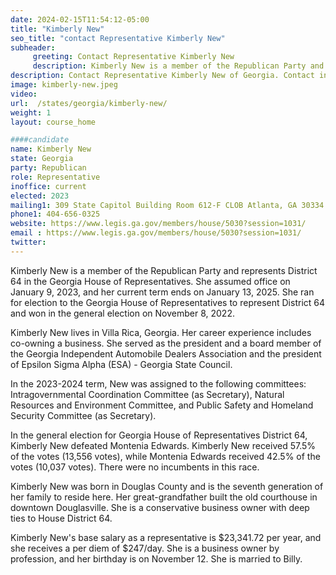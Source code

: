 ```yaml
---
date: 2024-02-15T11:54:12-05:00
title: "Kimberly New"
seo_title: "contact Representative Kimberly New"
subheader:
     greeting: Contact Representative Kimberly New
     description: Kimberly New is a member of the Republican Party and represents District 64 in the Georgia House of Representatives. She assumed office on January 9, 2023, and her current term ends on January 13, 2025. She ran for election to the Georgia House of Representatives to represent District 64 and won in the general election on November 8, 2022
description: Contact Representative Kimberly New of Georgia. Contact information for Kimberly New includes email address, phone number, and mailing address.
image: kimberly-new.jpeg
video:
url:  /states/georgia/kimberly-new/
weight: 1
layout: course_home

####candidate
name: Kimberly New
state: Georgia
party: Republican
role: Representative
inoffice: current
elected: 2023
mailing1: 309 State Capitol Building Room 612-F CLOB Atlanta, GA 30334
phone1: 404-656-0325
website: https://www.legis.ga.gov/members/house/5030?session=1031/
email : https://www.legis.ga.gov/members/house/5030?session=1031/
twitter:
---
```


Kimberly New is a member of the Republican Party and represents District 64 in the Georgia House of Representatives. She assumed office on January 9, 2023, and her current term ends on January 13, 2025. She ran for election to the Georgia House of Representatives to represent District 64 and won in the general election on November 8, 2022.

Kimberly New lives in Villa Rica, Georgia. Her career experience includes co-owning a business. She served as the president and a board member of the Georgia Independent Automobile Dealers Association and the president of Epsilon Sigma Alpha (ESA) - Georgia State Council.

In the 2023-2024 term, New was assigned to the following committees: Intragovernmental Coordination Committee (as Secretary), Natural Resources and Environment Committee, and Public Safety and Homeland Security Committee (as Secretary).

In the general election for Georgia House of Representatives District 64, Kimberly New defeated Montenia Edwards. Kimberly New received 57.5% of the votes (13,556 votes), while Montenia Edwards received 42.5% of the votes (10,037 votes). There were no incumbents in this race.

Kimberly New was born in Douglas County and is the seventh generation of her family to reside here. Her great-grandfather built the old courthouse in downtown Douglasville. She is a conservative business owner with deep ties to House District 64.

Kimberly New's base salary as a representative is $23,341.72 per year, and she receives a per diem of $247/day. She is a business owner by profession, and her birthday is on November 12. She is married to Billy.
